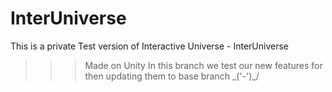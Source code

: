 # InterUniverse
This is a private Test version of Interactive Universe - InterUniverse
>>> Made on Unity
In this branch we test our new features for then updating them to base branch
\_('-')_/
